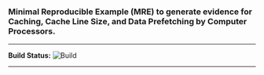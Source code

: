 ### Minimal Reproducible Example (MRE) to generate evidence for Caching, Cache Line Size, and Data Prefetching by Computer Processors.
***
**Build Status:** ![Build](https://github.com/adeepak7/Evidence_for_Caching_Cacheline_Size_and_Data_Prefetching/workflows/Build/badge.svg)
***
